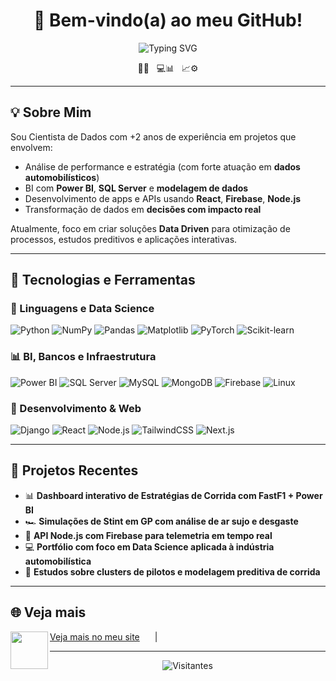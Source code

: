 <h1 align="center">👋 Bem-vindo(a) ao meu GitHub!</h1>

<!-- Nome com animação suave, apenas uma vez -->
<p align="center">
  <img src="https://readme-typing-svg.herokuapp.com?font=Fira+Code&size=24&pause=3000&color=FF8000&center=true&vCenter=true&width=500&lines=João+Pedro+Cavalchi+de+Carvalho" alt="Typing SVG" />
</p>


<p align="center">
  🚗💨 &nbsp; 💻📊 &nbsp; 📈⚙️
</p>

---

## 💡 Sobre Mim

Sou Cientista de Dados com +2 anos de experiência em projetos que envolvem:

- Análise de performance e estratégia (com forte atuação em **dados automobilísticos**)
- BI com **Power BI**, **SQL Server** e **modelagem de dados**
- Desenvolvimento de apps e APIs usando **React**, **Firebase**, **Node.js**
- Transformação de dados em **decisões com impacto real**

Atualmente, foco em criar soluções **Data Driven** para otimização de processos, estudos preditivos e aplicações interativas.

---

## 🧠 Tecnologias e Ferramentas

### 🐍 Linguagens e Data Science
![Python](https://img.shields.io/badge/Python-FFD43B?style=for-the-badge&logo=python&logoColor=blue)
![NumPy](https://img.shields.io/badge/numpy-%23013243.svg?style=for-the-badge&logo=numpy&logoColor=white)
![Pandas](https://img.shields.io/badge/Pandas-150458?style=for-the-badge&logo=pandas&logoColor=white)
![Matplotlib](https://img.shields.io/badge/Matplotlib-ffffff?style=for-the-badge&logo=plotly&logoColor=blue)
![PyTorch](https://img.shields.io/badge/PyTorch-%23EE4C2C.svg?style=for-the-badge&logo=PyTorch&logoColor=white)
![Scikit-learn](https://img.shields.io/badge/scikit--learn-F7931E?style=for-the-badge&logo=scikit-learn&logoColor=white)

### 📊 BI, Bancos e Infraestrutura
![Power BI](https://img.shields.io/badge/Power%20BI-F2C811?style=for-the-badge&logo=powerbi&logoColor=black)
![SQL Server](https://img.shields.io/badge/SQL_Server-CC2927?style=for-the-badge&logo=microsoftsqlserver&logoColor=white)
![MySQL](https://img.shields.io/badge/mysql-%2300f.svg?style=for-the-badge&logo=mysql&logoColor=white)
![MongoDB](https://img.shields.io/badge/MongoDB-%234ea94b.svg?style=for-the-badge&logo=mongodb&logoColor=white)
![Firebase](https://img.shields.io/badge/Firebase-ffca28?style=for-the-badge&logo=firebase&logoColor=black)
![Linux](https://img.shields.io/badge/Linux-FCC624?style=for-the-badge&logo=linux&logoColor=black)

### 🧩 Desenvolvimento & Web
![Django](https://img.shields.io/badge/Django-092E20?style=for-the-badge&logo=django&logoColor=green)
![React](https://img.shields.io/badge/React-20232a?style=for-the-badge&logo=react&logoColor=61dafb)
![Node.js](https://img.shields.io/badge/Node.js-339933?style=for-the-badge&logo=nodedotjs&logoColor=white)
![TailwindCSS](https://img.shields.io/badge/TailwindCSS-06B6D4?style=for-the-badge&logo=tailwindcss&logoColor=white)
![Next.js](https://img.shields.io/badge/Next.js-000?style=for-the-badge&logo=next.js&logoColor=white)

---

## 🚀 Projetos Recentes

- 📊 **Dashboard interativo de Estratégias de Corrida com FastF1 + Power BI**
- 🏎️ **Simulações de Stint em GP com análise de ar sujo e desgaste**
- 🔄 **API Node.js com Firebase para telemetria em tempo real**
- 💻 **Portfólio com foco em Data Science aplicada à indústria automobilística**
- 🧠 **Estudos sobre clusters de pilotos e modelagem preditiva de corrida**

---


## 🌐 Veja mais

[Veja mais no meu site](https://cavalchi.netlify.app) <span style="padding-right: 20px;"></span> | [<img align="left" width="60px" src="https://cdn.jsdelivr.net/gh/devicons/devicon/icons/linkedin/linkedin-original.svg"/>](https://www.linkedin.com/in/cavalchi/)


--------

<p align="center">
  <img src="https://visitor-badge.laobi.icu/badge?page_id=joaopedro-cavalchi" alt="Visitantes" />
</p>



